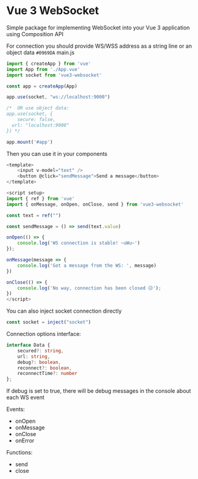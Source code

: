 # Vue 3 WebSocket
Simple package for implementing WebSocket into your Vue 3 application using Composition API

For connection you should provide WS/WSS address as a string line or an object data
`#0969DA` main.js
```js
import { createApp } from 'vue'
import App from './App.vue'
import socket from 'vue3-websocket'

const app = createApp(App)

app.use(socket, "ws://localhost:9000")

/*  OR use object data: 
app.use(socket, {
	secure: false,
  url: "localhost:9000"
}) */

app.mount('#app')
```
Then you can use it in your components
```js
<template>
    <input v-model="text" />
    <button @click="sendMessage">Send a message</button>
</template>

<script setup>
import { ref } from 'vue'
import { onMessage, onOpen, onClose, send } from 'vue3-websocket'

const text = ref("")

const sendMessage = () => send(text.value)

onOpen(() => {
    console.log('WS connection is stable! ~uWu~')
});

onMessage(message => {
    console.log('Got a message from the WS: ', message)
})

onClose(() => {
    console.log('No way, connection has been closed 😥');
})
</script>
```

You can also inject socket connection directly
```js
const socket = inject("socket")
```

Connection options interface:
```ts
interface Data {
    secured?: string,
    url: string,
    debug?: boolean,
    reconnect?: boolean,
    reconnectTime?: number
};
```

If debug is set to true, there will be debug messages in the console about each WS event

Events:
+ onOpen
+ onMessage
+ onClose
+ onError

Functions:
+ send
+ close
